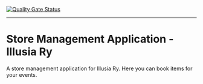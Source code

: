 [![Quality Gate Status](https://sonarcloud.io/api/project_badges/measure?project=belaeat_illusia-ry&metric=alert_status)](https://sonarcloud.io/summary/new_code?id=belaeat_illusia-ry)

---

# Store Management Application - Illusia Ry

A store management application for Illusia Ry. Here you can book items for your events.
